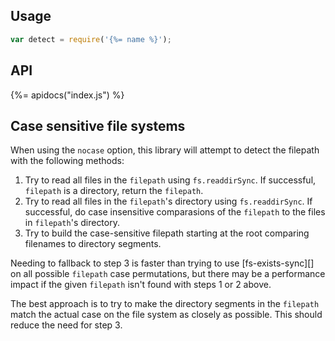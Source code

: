## Usage

```js
var detect = require('{%= name %}');
```

## API
{%= apidocs("index.js") %}


## Case sensitive file systems

When using the `nocase` option, this library will attempt to detect the filepath with the following methods:

1. Try to read all files in the `filepath` using `fs.readdirSync`. If successful, `filepath` is a directory, return the `filepath`.
1. Try to read all files in the `filepath`'s directory using `fs.readdirSync`. If successful, do case insensitive comparasions of the `filepath` to the files in `filepath`'s directory.
1. Try to build the case-sensitive filepath starting at the root comparing filenames to directory segments.

Needing to fallback to step 3 is faster than trying to use [fs-exists-sync][] on all possible `filepath` case permutations, but there may be a performance impact if the given `filepath` isn't found with steps 1 or 2 above.

The best approach is to try to make the directory segments in the `filepath` match the actual case on the file system as closely as possible. This should reduce the need for step 3.
